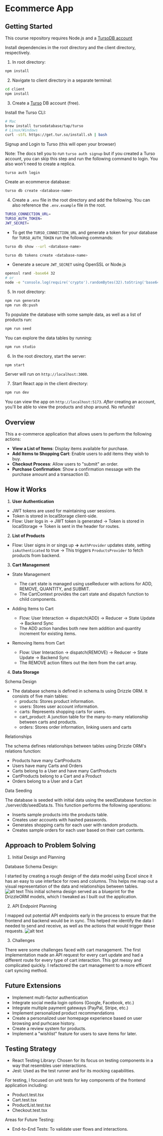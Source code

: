 # Ecommerce App

## Getting Started

This course repository requires Node.js and a [TursoDB account](https://turso.tech/)

Install dependencies in the root directory and the client directory, respectively. 

1. In root directory:
```bash
npm install
```
2. Navigate to client directory in a separate terminal:
```bash
cd client
npm install
```
3. Create a [Turso](https://turso.tech/) DB account (free).

Install the Turso CLI:
```bash
# Mac
brew install tursodatabase/tap/turso
# Linux/Windows
curl -sSfL https://get.tur.so/install.sh | bash
```
Signup and Login to Turso (this will open your browser)

Note: The docs tell you to run `turso auth signup` but if you created a Turso account, you can skip this step and run the following command to login. You also won't need to create a replica. 
```
turso auth login
```
Create an ecommerce database:
```bash
turso db create <database-name>
```
4. Create a `.env` file in the root directory and add the following. You can also reference the `.env.example` file in the root. 
```bash
TURSO_CONNECTION_URL=
TURSO_AUTH_TOKEN=
JWT_SECRET=
```
- To get the `TURSO_CONNECTION_URL` and generate a token for your database for `TURSO_AUTH_TOKEN` run the following commands:
```bash
turso db show --url <database-name>
```
```bash
turso db tokens create <database-name>
```
- Generate a secure `JWT_SECRET` using OpenSSL or Node.js
```bash
openssl rand -base64 32
# or
node -e "console.log(require('crypto').randomBytes(32).toString('base64'));"
```
5. In root directory:
```bash
npm run generate
npm run db:push
```
To populate the database with some sample data, as well as a list of products run:
```bash
npm run seed
```
You can explore the data tables by running:
```bash
npm run studio
```



6. In the root directory, start the server:
```bash
npm start
```
Server will run on `http://localhost:3000`.

7. Start React app in the client directory:
```bash
npm run dev
```
You can view the app on `http://localhost:5173`. *After* creating an account, you'll be able to view the products and shop around. No refunds!


## Overview
This a e-commerce application that allows users to perform the following actions:
- **View a List of Items**: Display items available for purchase.
- **Add Items to Shopping Cart**: Enable users to add items they wish to buy.
- **Checkout Process**: Allow users to "submit" an order.
- **Purchase Confirmation**: Show a confirmation message with the purchase amount and a transaction ID.

## How it Works
1. **User Authentication**
- JWT tokens are used for maintaining user sessions.
- Token is stored in localStorage client-side.
- Flow: User logs in -> JWT token is generated -> Token is stored in localStorage -> Token is sent in the header for routes.

2. **List of Products**
- Flow: User signs in or sings up **->** `AuthProvider` updates state, setting `isAuthenticated` to true -> This triggers `ProductsProvider` to fetch products from backend. 

3. **Cart Management**
- State Management
  - The cart state is managed using useReducer with actions for ADD, REMOVE, QUANTITY, and SUBMIT.
  - The CartContext provides the cart state and dispatch function to child components.

- Adding Items to Cart
  - Flow: User Interaction → dispatch(ADD) → Reducer → State Update → Backend Sync
  - The ADD action handles both new item addition and quantity increment for existing items.

- Removing Items from Cart
  - Flow: User Interaction → dispatch(REMOVE) → Reducer → State Update → Backend Sync
  - The REMOVE action filters out the item from the cart array.

4. **Data Storage**

Schema Design

- The database schema is defined in schema.ts using Drizzle ORM. It consists of five main tables:
  - products: Stores product information.
  - users: Stores user account information.
  - carts: Represents shopping carts for users.
  - cart_product: A junction table for the many-to-many relationship between carts and products.
  - orders: Stores order information, linking users and carts

Relationships

The schema defines relationships between tables using Drizzle ORM's relations function:
  - Products have many CartProducts
  - Users have many Carts and Orders
  - Carts belong to a User and have many CartProducts
  - CartProducts belong to a Cart and a Product
  - Orders belong to a User and a Cart

Data Seeding

The database is seeded with initial data using the seedDatabase function in ./server/db/seedData.ts. This function performs the following operations:
  - Inserts sample products into the products table.
  - Creates user accounts with hashed passwords.
  - Generates shopping carts for each user with random products.
  - Creates sample orders for each user based on their cart contents.


## Approach to Problem Solving

1. Initial Design and Planning

Database Schema Design:

I started by creating a rough design of the data model using Excel since it has an easy to use interface for rows and columns. This helps me map out a visual representation of the data and relationships between tables.
![alt text](./server/assets/data-model-design.png)
This initial schema design served as a blueprint for the DrizzleORM models, which I tweaked as I built out the application.

2. API Endpoint Planning

I mapped out potential API endpoints early in the process to ensure that the frontend and backend would be in sync. This helped me identify the data I needed to send and receive, as well as the actions that would trigger these requests.
![alt text](./server/assets/endpoint-design.png)

3. Challenges

There were some challenges faced with  cart management. The first implementation made an API request for every cart update and had a different route for every type of cart interaction. This got messy and complicated quickly. I refactored the cart management to a more efficent cart syncing method.

## Future Extensions
- Implement multi-factor authentication
- Integrate social media login options (Google, Facebook, etc.)
- Integrate multiple payment gateways (PayPal, Stripe, etc.)
- Implement personalized product recommendations
- Create a personalized user homepage experience based on user browsing and purhcase history.
- Create a review system for products.
- Implement a "wishlist" feature for users to save items for later.

## Testing Strategy
- React Testing Library: Chosen for its focus on testing components in a way that resembles user interactions.
- Jest: Used as the test runner and for its mocking capabilities.

For testing, I focused on unit tests for key components of the frontend application including:
- Product.test.tsx
- Cart.test.tsx
- ProductList.test.tsx
- Checkout.test.tsx

Areas for Future Testing:
- End-to-End Tests: To validate user flows and interactions.


